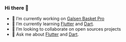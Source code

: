 ### Hi there 👋



- 🔭 I’m currently working on [Galsen Basket Pro](https://onelink.to/5kduc5)
- 🌱 I’m currently learning [Flutter](https://flutter.dev) and [Dart](https://dart.dev).
- 👯 I’m looking to collaborate on open sources projects
- 💬 Ask me about [Flutter](https://flutter.dev) and [Dart](https://dart.dev).


